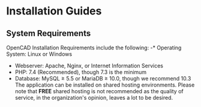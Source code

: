 
# Installation Guides

## System Requirements

OpenCAD Installation Requirements include the following: -* Operating System: Linux or Windows

 - Webserver: Apache, Nginx, or Internet Information Services
 - PHP: 7.4 (Recommended), though 7.3 is the minimum
 - Database: MySQL ≥ 5.5 or MariaDB ≥ 10.0, though we recommend 10.3
The application can be installed on shared hosting environments. Please note that **FREE** shared hosting is not recommended as the quality of service, in the organization's opinion, leaves a lot to be desired.  